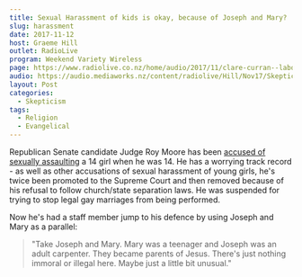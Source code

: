 ```yaml
---
title: Sexual Harassment of kids is okay, because of Joseph and Mary?
slug: harassment
date: 2017-11-12
host: Graeme Hill
outlet: RadioLive
program: Weekend Variety Wireless
page: https://www.radiolive.co.nz/home/audio/2017/11/clare-curran--labour-mp/skeptical-thoughts-with-mark-honeychurch.html
audio: https://audio.mediaworks.nz/content/radiolive/Hill/Nov17/SkepticalThoughts12_11_17.mp3
layout: Post
categories:
  - Skepticism
tags:
  - Religion
  - Evangelical
---
```


Republican Senate candidate Judge Roy Moore has been [accused of sexually assaulting](http://www.nzherald.co.nz/world/news/article.cfm?c_id=2&objectid=11942862) a 14 girl when he was 14. He has a worrying track record - as well as other accusations of sexual harassment of young girls, he's twice been promoted to the Supreme Court and then removed because of his refusal to follow church/state separation laws. He was suspended for trying to stop legal gay marriages from being performed.

<!-- more -->

Now he's had a staff member jump to his defence by using Joseph and Mary as a parallel:

> "Take Joseph and Mary. Mary was a teenager and Joseph was an adult carpenter. They became parents of Jesus. There's just nothing immoral or illegal here. Maybe just a little bit unusual."
